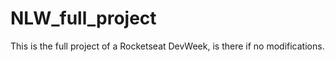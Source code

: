 # NLW_full_project
This is the full project of a Rocketseat DevWeek, is there if no modifications. 
